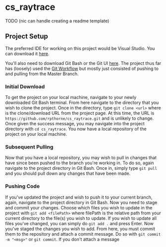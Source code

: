 # cs_raytrace

TODO (nic can handle creating a readme template)

## Project Setup
The preferred IDE for working on this project would be Visual Studio. You can download it [here](https://visualstudio.microsoft.com/downloads/).

You'll also need to download Git Bash or the Git UI [here](https://git-scm.com/downloads).
The project thus far has (loosely) used the [Git Workflow](https://www.atlassian.com/git/tutorials/comparing-workflows) but mostly just consisted of pushing to and pulling from the Master Branch. 

### Initial Download

To get the project on your local machine, navigate to your newly downloaded Git Bash terminal. From here navigate to the directory that you wish to clone the project. Once in the directory, type `git clone <url>` where <url> is the clone/download URL from the project page. At this time, the URL is `https://github.com/rpthorne/cs_raytrace.git` and is unlikely to change. Once given the success message, you may navigate into the project directory with `cd cs_raytrace`. You now have a local repository of the project on your local machine. 

### Subsequent Pulling
Now that you have a local repository, you may wish to pull in changes that have since been pushed to the branch you're working in. To do so, again navigate to the project directory in Git Bash. Once in, simply type `git pull` and you should pull down any changes that have been made.

### Pushing Code
If you've updated the project and wish to push it to your current branch, again, navigate to the project directory in Git Bash. Now you need to stage and commit your changes. Choose which files you wish to update in the project with `git add <filePath>` where filePath is the relative path from your current directory to the file(s) you wish to update. If you wish to update all files you've changed, you can simply do `git add .` and press Enter. Now you've staged the changes you wish to add. From here, you must commit them to the repository and attach a commit message. Do so with `git commit -m "<msg>"` or `git commit`. If you don't attach a message 
